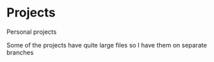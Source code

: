 # Projects
Personal projects

Some of the projects have quite large files so I have them on separate branches
